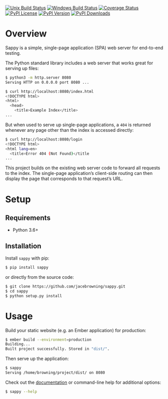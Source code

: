 [![Unix Build Status](https://img.shields.io/github/actions/workflow/status/jacebrowning/sappy/main.yml?branch=main&label=linux)](https://github.com/jacebrowning/sappy/actions)
[![Windows Build Status](https://img.shields.io/appveyor/ci/jacebrowning/sappy.svg?label=windows)](https://ci.appveyor.com/project/jacebrowning/sappy)
[![Coverage Status](https://img.shields.io/codecov/c/gh/jacebrowning/sappy)](https://codecov.io/gh/jacebrowning/sappy)
[![PyPI License](https://img.shields.io/pypi/l/sappy.svg)](https://pypi.org/project/sappy)
[![PyPI Version](https://img.shields.io/pypi/v/sappy.svg)](https://pypi.org/project/sappy)
[![PyPI Downloads](https://img.shields.io/pypi/dm/sappy.svg?color=orange)](https://pypistats.org/packages/sappy)

# Overview

Sappy is a simple, single-page application (SPA) web server for end-to-end testing.

The Python standard library includes a web server that works great for serving up files:

```sh
$ python3 -m http.server 8080
Serving HTTP on 0.0.0.0 port 8080 ...

$ curl http://localhost:8080/index.html
<!DOCTYPE html>
<html>
  <head>
    <title>Example Index</title>
...
```

But when used to serve up single-page applications, a `404` is returned whenever any page other than the index is accessed directly:

```sh
$ curl http://localhost:8080/login
<!DOCTYPE html>
<html lang=en>
  <title>Error 404 (Not Found)</title
...
```

This project builds on the existing web server code to forward all requests to the index. The single-page application’s client-side routing can then display the page that corresponds to that request’s URL.

# Setup

## Requirements

* Python 3.6+

## Installation

Install `sappy` with pip:

```sh
$ pip install sappy
```

or directly from the source code:

```sh
$ git clone https://github.com/jacebrowning/sappy.git
$ cd sappy
$ python setup.py install
```

# Usage

Build your static website (e.g. an Ember application) for production:

```sh
$ ember build --environment=production
Building...
Built project successfully. Stored in "dist/".
```

Then serve up the application:

```sh
$ sappy
Serving /home/browning/project/dist/ on 8080
```

Check out the [documentation](http://sappy.readthedocs.io/en/latest/cli) or command-line help for additional options:

```sh
$ sappy --help
```
